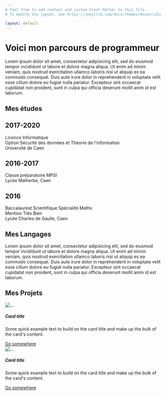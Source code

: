 ```yaml
---
# Feel free to add content and custom Front Matter to this file.
# To modify the layout, see https://jekyllrb.com/docs/themes/#overriding-theme-defaults

layout: default
---
```


<script src="//cdnjs.cloudflare.com/ajax/libs/highlight.js/10.0.3/highlight.min.js"></script>
<script>hljs.initHighlightingOnLoad();</script>

# Voici mon parcours de programmeur

Lorem ipsum dolor sit amet, consectetur adipisicing elit, sed do eiusmod tempor incididunt ut labore et dolore magna aliqua. Ut enim ad minim veniam, quis nostrud exercitation ullamco laboris nisi ut aliquip ex ea commodo consequat. Duis aute irure dolor in reprehenderit in voluptate velit esse cillum dolore eu fugiat nulla pariatur. Excepteur sint occaecat cupidatat non proident, sunt in culpa qui officia deserunt mollit anim id est laborum.

## Mes études

<div class="timeline">
 <div class="container left">
   <div class="content">
    <h2>2017-2020</h2>
    <p><span class="degree">Licence Informatique</span><br>Option Sécurité des données et Théorie de l'information <br>Université de Caen</p>
   </div>
 </div>
 <div class="container right">
   <div class="content">
     <h2>2016-2017</h2>
     <p><span class="degree">Classe préparatoire MPSI</span> <br> Lycée Malherbe, Caen</p>
   </div>
 </div>
 <div class="container left">
   <div class="content">
     <h2>2016</h2>
     <p><span class="degree">Baccalauréat Scientifique Spécialité Maths</span> <br> Mention Très Bien <br> Lycée Charles de Gaulle, Caen</p>
   </div>
 </div>
</div>

## Mes Langages

<div id="LanguagesPanes"> <!-- Not responsive, go see css --> <!-- Add TutorialPoints snippets and remove hljs-->
</div>

<script src="{{ site.baseurl}}/assets/js/tabbed_pane.js"></script>

Lorem ipsum dolor sit amet, consectetur adipisicing elit, sed do eiusmod tempor incididunt ut labore et dolore magna aliqua. Ut enim ad minim veniam, quis nostrud exercitation ullamco laboris nisi ut aliquip ex ea commodo consequat. Duis aute irure dolor in reprehenderit in voluptate velit esse cillum dolore eu fugiat nulla pariatur. Excepteur sint occaecat cupidatat non proident, sunt in culpa qui officia deserunt mollit anim id est laborum.

## Mes Projets

<div class="card mb-2">
  <img src="{{ site.baseurl}}/assets/images/placeholder-image.png" class="card-img-top" alt="...">
  <div class="card-body">
    <h5 class="card-title">Card title</h5>
    <p class="card-text">Some quick example text to build on the card title and make up the bulk of the card's content.</p>
    <a href="#" class="btn btn-primary mybuttoncolor mybuttonstyle mx-auto">Go somewhere</a>
  </div>
</div>

<div class="card mb-2">
  <img src="{{ site.baseurl}}/assets/images/placeholder-image.png" class="card-img-top" alt="...">
  <div class="card-body">
    <h5 class="card-title">Card title</h5>
    <p class="card-text">Some quick example text to build on the card title and make up the bulk of the card's content.</p>
    <a href="#" class="btn btn-primary mybuttoncolor mybuttonstyle mx-auto">Go somewhere</a>
  </div>
</div>
